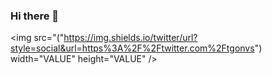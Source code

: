 ### Hi there 👋


<img src="("https://img.shields.io/twitter/url?style=social&url=https%3A%2F%2Ftwitter.com%2Ftgonvs") width="VALUE" height="VALUE" />


<!--
**tgonvs/tgonvs** is a ✨ _special_ ✨ repository because its `README.md` (this file) appears on your GitHub profile.

Here are some ideas to get you started:

- 🔭 I’m currently working on ...
- 🌱 I’m currently learning ...
- 👯 I’m looking to collaborate on ...
- 🤔 I’m looking for help with ...
- 💬 Ask me about ...
- 📫 How to reach me: ...
- 😄 Pronouns: ...
- ⚡ Fun fact: ...
-->
